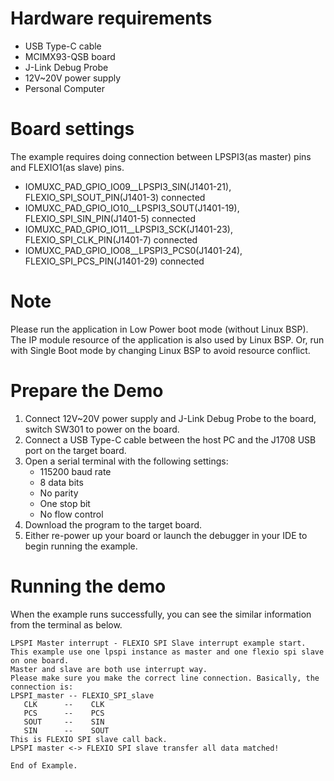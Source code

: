 Hardware requirements
=====================
- USB Type-C cable
- MCIMX93-QSB board
- J-Link Debug Probe
- 12V~20V power supply
- Personal Computer

Board settings
============
The example requires doing connection between LPSPI3(as master) pins and FLEXIO1(as slave) pins.
- IOMUXC_PAD_GPIO_IO09__LPSPI3_SIN(J1401-21),  FLEXIO_SPI_SOUT_PIN(J1401-3) connected
- IOMUXC_PAD_GPIO_IO10__LPSPI3_SOUT(J1401-19), FLEXIO_SPI_SIN_PIN(J1401-5) connected
- IOMUXC_PAD_GPIO_IO11__LPSPI3_SCK(J1401-23),  FLEXIO_SPI_CLK_PIN(J1401-7) connected
- IOMUXC_PAD_GPIO_IO08__LPSPI3_PCS0(J1401-24), FLEXIO_SPI_PCS_PIN(J1401-29) connected

Note
====
Please run the application in Low Power boot mode (without Linux BSP).
The IP module resource of the application is also used by Linux BSP.
Or, run with Single Boot mode by changing Linux BSP to avoid resource
conflict.

Prepare the Demo
===============
1.  Connect 12V~20V power supply and J-Link Debug Probe to the board, switch SW301 to power on the board.
2.  Connect a USB Type-C cable between the host PC and the J1708 USB port on the target board.
3.  Open a serial terminal with the following settings:
    - 115200 baud rate
    - 8 data bits
    - No parity
    - One stop bit
    - No flow control
4.  Download the program to the target board.
5.  Either re-power up your board or launch the debugger in your IDE to begin running the example.

Running the demo
================
When the example runs successfully, you can see the similar information from the terminal as below.

~~~~~~~~~~~~~~~~~~~~~
LPSPI Master interrupt - FLEXIO SPI Slave interrupt example start.
This example use one lpspi instance as master and one flexio spi slave on one board.
Master and slave are both use interrupt way.
Please make sure you make the correct line connection. Basically, the connection is:
LPSPI_master -- FLEXIO_SPI_slave
   CLK      --    CLK
   PCS      --    PCS
   SOUT     --    SIN
   SIN      --    SOUT
This is FLEXIO SPI slave call back.
LPSPI master <-> FLEXIO SPI slave transfer all data matched!

End of Example.
~~~~~~~~~~~~~~~~~~~~~
